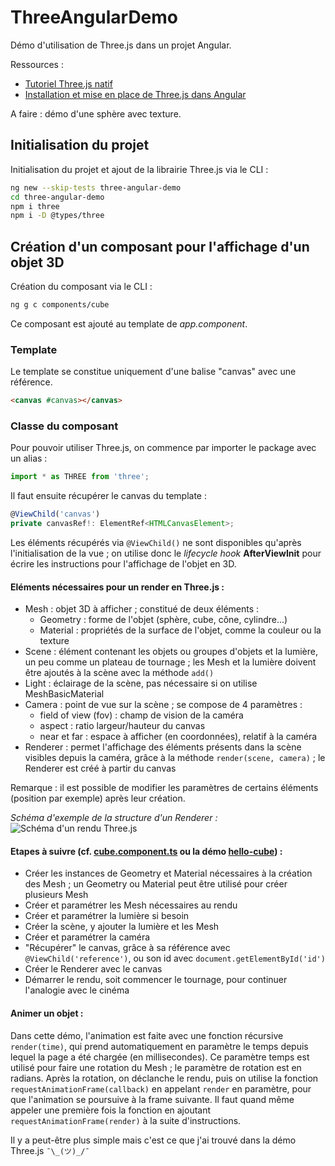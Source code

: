 # ThreeAngularDemo

Démo d'utilisation de Three.js dans un projet Angular.

Ressources :
- [Tutoriel Three.js natif](https://threejs.org/manual/#en/fundamentals)
- [Installation et mise en place de Three.js dans Angular](https://medium.com/geekculture/hello-cube-your-first-three-js-scene-in-angular-176c44b9c6c0)

A faire : démo d'une sphère avec texture.

## Initialisation du projet

Initialisation du projet et ajout de la librairie Three.js via le CLI :
```bash
ng new --skip-tests three-angular-demo
cd three-angular-demo
npm i three
npm i -D @types/three
```

## Création d'un composant pour l'affichage d'un objet 3D

Création du composant via le CLI :
```bash
ng g c components/cube
```

Ce composant est ajouté au template de *app.component*.

### Template
Le template se constitue uniquement d'une balise "canvas" avec une référence.
```html
<canvas #canvas></canvas>
```

### Classe du composant

Pour pouvoir utiliser Three.js, on commence par importer le package avec un alias :
```typescript
import * as THREE from 'three';
```

Il faut ensuite récupérer le canvas du template :
```typescript
@ViewChild('canvas')
private canvasRef!: ElementRef<HTMLCanvasElement>;
```
Les éléments récupérés via `@ViewChild()` ne sont disponibles qu'après l'initialisation de la vue ; on utilise donc le *lifecycle hook* **AfterViewInit** pour écrire les instructions pour l'affichage de l'objet en 3D.


#### Eléments nécessaires pour un render en Three.js :

- Mesh : objet 3D à afficher ; constitué de deux éléments :
    - Geometry : forme de l'objet (sphère, cube, cône, cylindre...)
    - Material : propriétés de la surface de l'objet, comme la couleur ou la texture
- Scene : élément contenant les objets ou groupes d'objets et la lumière, un peu comme un plateau de tournage ; les Mesh et la lumière doivent être ajoutés à la scène avec la méthode `add()`
- Light : éclairage de la scène, pas nécessaire si on utilise MeshBasicMaterial
- Camera : point de vue sur la scène ; se compose de 4 paramètres :
    - field of view (fov) : champ de vision de la caméra
    - aspect : ratio largeur/hauteur du canvas
    - near et far : espace à afficher (en coordonnées), relatif à la caméra
- Renderer : permet l'affichage des éléments présents dans la scène visibles depuis la caméra, grâce à la méthode `render(scene, camera)` ; le Renderer est créé à partir du canvas

Remarque : il est possible de modifier les paramètres de certains éléments (position par exemple) après leur création.

*Schéma d'exemple de la structure d'un Renderer :*
![Schéma d'un rendu Three.js](https://threejs.org/manual/resources/images/threejs-1cube-with-directionallight.svg)


#### Etapes à suivre (cf. [cube.component.ts](./src/app/cube/cube.component.ts) ou la démo [hello-cube](/hello-cube/main.mjs)) :

- Créer les instances de Geometry et Material nécessaires à la création des Mesh ; un Geometry ou Material peut être utilisé pour créer plusieurs Mesh
- Créer et paramétrer les Mesh nécessaires au rendu
- Créer et paramétrer la lumière si besoin
- Créer la scène, y ajouter la lumière et les Mesh
- Créer et paramétrer la caméra
- "Récupérer" le canvas, grâce à sa référence avec `@ViewChild('reference')`, ou son id avec `document.getElementById('id')`
- Créer le Renderer avec le canvas
- Démarrer le rendu, soit commencer le tournage, pour continuer l'analogie avec le cinéma


#### Animer un objet :

Dans cette démo, l'animation est faite avec une fonction récursive `render(time)`, qui prend automatiquement en paramètre le temps depuis lequel la page a été chargée (en millisecondes).
Ce paramètre temps est utilisé pour faire une rotation du Mesh ; le paramètre de rotation est en radians.
Après la rotation, on déclanche le rendu, puis on utilise la fonction `requestAnimationFrame(callback)` en appelant `render` en paramètre, pour que l'animation se poursuive à la frame suivante.
Il faut quand même appeler une première fois la fonction en ajoutant `requestAnimationFrame(render)` à la suite d'instructions.

Il y a peut-être plus simple mais c'est ce que j'ai trouvé dans la démo Three.js `¯\_(ツ)_/¯`